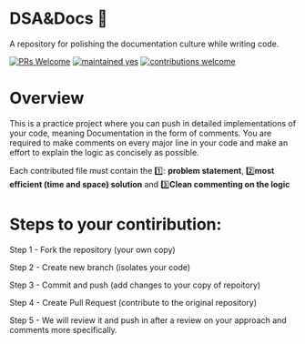 # DSA&Docs 📝
A repository for polishing the documentation culture while writing code. 

[![PRs Welcome](https://img.shields.io/badge/PRs-welcome-brightgreen.svg?style=flat-square)](http://makeapullrequest.com) [![maintained yes](https://img.shields.io/badge/maintained-yes-brightgreen)]() [![contributions welcome](https://img.shields.io/badge/contributions-welcome-blue)]()

# **Overview**
This is a practice project where you can push in detailed implementations of your code, meaning Documentation in the form of comments.
You are required to make comments on every major line in your code and make an effort to explain the logic as concisely as possible.

Each contributed file must contain the 1️⃣: **problem statement**, 2️⃣**most efficient (time and space) solution** and 3️⃣**Clean commenting on the logic** 

# **Steps to your contiribution:**

Step 1 - Fork the repository (your own copy)

Step 2 - Create new branch (isolates your code)

Step 3 - Commit and push (add changes to your copy of repoitory)

Step 4 - Create Pull Request (contribute to the original repository)

Step 5 - We will review it and push in after a review on your approach and comments more specifically.

